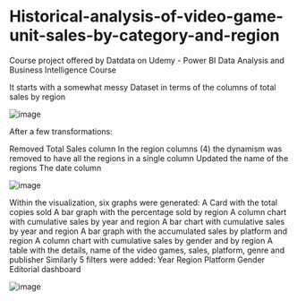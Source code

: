 # Historical-analysis-of-video-game-unit-sales-by-category-and-region

Course project offered by Datdata on Udemy - Power BI Data Analysis and Business Intelligence Course

It starts with a somewhat messy Dataset in terms of the columns of total sales by region

![image](https://user-images.githubusercontent.com/112581327/188505768-3fdde0d2-66ff-432e-a194-91549a6c1373.png)

After a few transformations:

Removed Total Sales column
In the region columns (4) the dynamism was removed to have all the regions in a single column
Updated the name of the regions
The date column

![image](https://user-images.githubusercontent.com/112581327/188505819-7ce536f2-02b1-40ad-a833-88a6b362690b.png)

Within the visualization, six graphs were generated:
A Card with the total copies sold
A bar graph with the percentage sold by region
A column chart with cumulative sales by year and region
A bar chart with cumulative sales by year and region
A bar graph with the accumulated sales by platform and region
A column chart with cumulative sales by gender and by region
A table with the details, name of the video games, sales, platform, genre and publisher
Similarly 5 filters were added:
Year
Region
Platform
Gender
Editorial
dashboard

![image](https://user-images.githubusercontent.com/112581327/188505854-d1cab80d-5139-4557-80f1-d3f5c50f558d.png)
